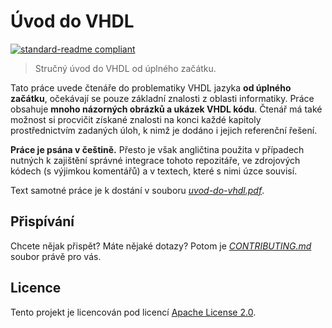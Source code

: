 # Úvod do VHDL

[![standard-readme compliant](https://img.shields.io/badge/readme_style-standard-brightgreen.svg)](https://github.com/RichardLitt/standard-readme)

> Stručný úvod do VHDL od úplného začátku.

Tato práce uvede čtenáře do problematiky VHDL jazyka **od úplného začátku**, očekávají se pouze základní znalosti z oblasti informatiky. Práce obsahuje **mnoho názorných obrázků a ukázek VHDL kódu**. Čtenář má také možnost si procvičit získané znalosti na konci každé kapitoly prostřednictvím zadaných úloh, k nimž je dodáno i jejich referenční řešení.

**Práce je psána v češtině.** Přesto je však angličtina použita v případech nutných k zajištění správné integrace tohoto repozitáře, ve zdrojových kódech (s výjimkou komentářů) a v textech, které s nimi úzce souvisí.

Text samotné práce je k dostání v souboru [*uvod-do-vhdl.pdf*](uvod-do-vhdl.pdf).

## Přispívání

Chcete nějak přispět? Máte nějaké dotazy? Potom je [*CONTRIBUTING.md*](CONTRIBUTING.md) soubor právě pro vás.

## Licence

Tento projekt je licencován pod licencí [Apache License 2.0](LICENSE).
